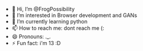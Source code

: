 - 👋 Hi, I’m @FrogPossibility
- 👀 I’m interested in Browser development and GANs
- 🌱 I’m currently learning python
- 📫 How to reach me: dont reach me (:
- 😄 Pronouns: ._.
- ⚡ Fun fact: i'm 13 :D

<!---
FrogPossibility/FrogPossibility is a ✨ special ✨ repository because its `README.md` (this file) appears on your GitHub profile.
You can click the Preview link to take a look at your changes.
--->
